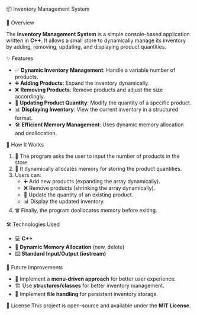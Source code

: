  📦 Inventory Management System

📝 Overview

The **Inventory Management System** is a simple console-based application written in **C++**. It allows a small store to dynamically manage its inventory by adding, removing, updating, and displaying product quantities.

✨ Features
- ✅ **Dynamic Inventory Management**: Handle a variable number of products.
- ➕ **Adding Products**: Expand the inventory dynamically.
- ❌ **Removing Products**: Remove products and adjust the size accordingly.
- 🔄 **Updating Product Quantity**: Modify the quantity of a specific product.
- 📊 **Displaying Inventory**: View the current inventory in a structured format.
- 🛠 **Efficient Memory Management**: Uses dynamic memory allocation and deallocation.

🚀 How It Works
1. 🔢 The program asks the user to input the number of products in the store.
2. 🛒 It dynamically allocates memory for storing the product quantities.
3. Users can:
   - ➕ Add new products (expanding the array dynamically).
   - ❌ Remove products (shrinking the array dynamically).
   - 🔄 Update the quantity of an existing product.
   - 📊 Display the updated inventory.
4. 🗑 Finally, the program deallocates memory before exiting.

🛠 Technologies Used
- 💻 **C++**
- 📂 **Dynamic Memory Allocation** (new, delete)
- ⌨️ **Standard Input/Output (iostream)**

🔮 Future Improvements
- 📜 Implement a **menu-driven approach** for better user experience.
- 🏗 Use **structures/classes** for better inventory management.
- 💾 Implement **file handling** for persistent inventory storage.

📜 License
This project is open-source and available under the **MIT License**.

